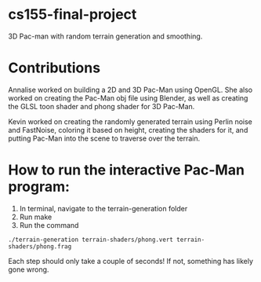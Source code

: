 # cs155-final-project
3D Pac-man with random terrain generation and smoothing.

# Contributions
Annalise worked on building a 2D and 3D Pac-Man using OpenGL. She also worked on creating the Pac-Man obj file using Blender, as well as creating the GLSL toon shader and phong shader for 3D Pac-Man.

Kevin worked on creating the randomly generated terrain using Perlin noise and FastNoise, coloring it based on height, creating the shaders for it, and putting Pac-Man into the scene to traverse over the terrain.

# How to run the interactive Pac-Man program:

1. In terminal, navigate to the terrain-generation folder
2. Run make
3. Run the command
```
./terrain-generation terrain-shaders/phong.vert terrain-shaders/phong.frag
```
Each step should only take a couple of seconds! If not, something has likely gone wrong.
